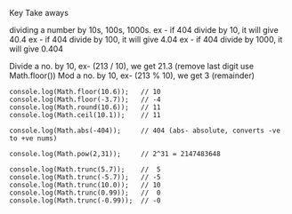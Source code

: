 Key Take aways 

dividing a number by 10s, 100s, 1000s.
ex - if 404 divide by 10, it will give 40.4
ex - if 404 divide by 100, it will give 4.04
ex - if 404 divide by 1000, it will give 0.404
 
Divide a no. by 10, ex- (213 / 10), we get 21.3 (remove last digit use Math.floor())
Mod a no. by 10, ex- (213 % 10), we get 3 (remainder)
```
console.log(Math.floor(10.6));   // 10
console.log(Math.floor(-3.7));   // -4
console.log(Math.round(10.6));   // 11
console.log(Math.ceil(10.1));    // 11
```
```
console.log(Math.abs(-404));     // 404 (abs- absolute, converts -ve to +ve nums)
```
```
console.log(Math.pow(2,31));     // 2^31 = 2147483648
```
```
console.log(Math.trunc(5.7));    //  5
console.log(Math.trunc(-5.7));   // -5
console.log(Math.trunc(10.0));   // 10
console.log(Math.trunc(0.99));   //  0
console.log(Math.trunc(-0.99));  // -0
```
